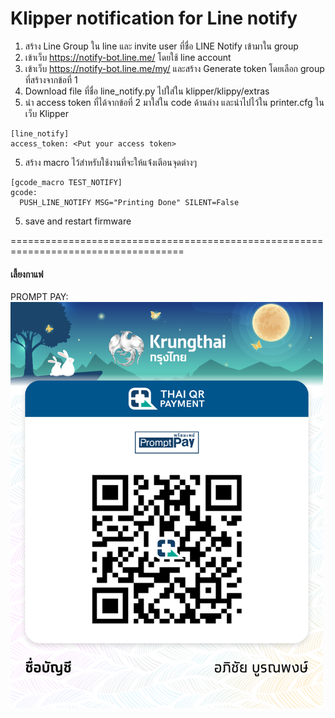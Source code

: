 # Klipper notification for Line notify
1. สร้าง Line Group ใน line และ invite user ที่ชื่อ LINE Notify เข้ามาใน group
2. เข้าเว็บ https://notify-bot.line.me/ โดยใช้ line account
3. เข้าเว็บ https://notify-bot.line.me/my/ และสร้าง Generate token โดยเลือก group ที่สร้างจากข้อที่ 1
3. Download file ที่ชื่อ line_notify.py ไปใส่ใน klipper/klippy/extras
4. นำ access token ที่ได้จากข้อที่ 2 มาใส่ใน code ด้านล่าง และนำไปไว้ใน printer.cfg ในเว็บ Klipper
```
[line_notify]
access_token: <Put your access token>
```
5. สร้าง macro ไว้สำหรับใช้งานที่จะให้แจ้่งเตีอนจุดต่างๆ
```
[gcode_macro TEST_NOTIFY]
gcode:
  PUSH_LINE_NOTIFY MSG="Printing Done" SILENT=False
```

5. save and restart firmware



====================================================================================

#### เลี้ยงกาแฟ
PROMPT PAY: 
<img src="promptpay.png" width=500>
